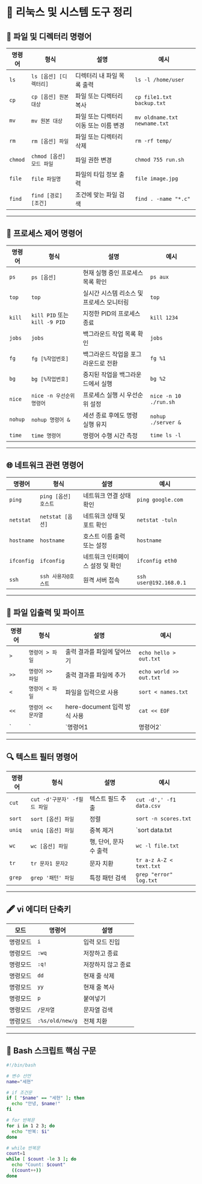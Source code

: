 # 🐧 리눅스 및 시스템 도구 정리

## 📂 파일 및 디렉터리 명령어

| 명령어 | 형식 | 설명 | 예시 |
|--------|------|------|------|
| `ls` | `ls [옵션] [디렉터리]` | 디렉터리 내 파일 목록 출력 | `ls -l /home/user` |
| `cp` | `cp [옵션] 원본 대상` | 파일 또는 디렉터리 복사 | `cp file1.txt backup.txt` |
| `mv` | `mv 원본 대상` | 파일 또는 디렉터리 이동 또는 이름 변경 | `mv oldname.txt newname.txt` |
| `rm` | `rm [옵션] 파일` | 파일 또는 디렉터리 삭제 | `rm -rf temp/` |
| `chmod` | `chmod [옵션] 모드 파일` | 파일 권한 변경 | `chmod 755 run.sh` |
| `file` | `file 파일명` | 파일의 타입 정보 출력 | `file image.jpg` |
| `find` | `find [경로] [조건]` | 조건에 맞는 파일 검색 | `find . -name "*.c"` |

---

## 🔧 프로세스 제어 명령어

| 명령어 | 형식 | 설명 | 예시 |
|--------|------|------|------|
| `ps` | `ps [옵션]` | 현재 실행 중인 프로세스 목록 확인 | `ps aux` |
| `top` | `top` | 실시간 시스템 리소스 및 프로세스 모니터링 | `top` |
| `kill` | `kill PID` 또는 `kill -9 PID` | 지정한 PID의 프로세스 종료 | `kill 1234` |
| `jobs` | `jobs` | 백그라운드 작업 목록 확인 | `jobs` |
| `fg` | `fg [%작업번호]` | 백그라운드 작업을 포그라운드로 전환 | `fg %1` |
| `bg` | `bg [%작업번호]` | 중지된 작업을 백그라운드에서 실행 | `bg %2` |
| `nice` | `nice -n 우선순위 명령어` | 프로세스 실행 시 우선순위 설정 | `nice -n 10 ./run.sh` |
| `nohup` | `nohup 명령어 &` | 세션 종료 후에도 명령 실행 유지 | `nohup ./server &` |
| `time` | `time 명령어` | 명령어 수행 시간 측정 | `time ls -l` |

---

## 🌐 네트워크 관련 명령어

| 명령어 | 형식 | 설명 | 예시 |
|--------|------|------|------|
| `ping` | `ping [옵션] 호스트` | 네트워크 연결 상태 확인 | `ping google.com` |
| `netstat` | `netstat [옵션]` | 네트워크 상태 및 포트 확인 | `netstat -tuln` |
| `hostname` | `hostname` | 호스트 이름 출력 또는 설정 | `hostname` |
| `ifconfig` | `ifconfig` | 네트워크 인터페이스 설정 및 확인 | `ifconfig eth0` |
| `ssh` | `ssh 사용자@호스트` | 원격 서버 접속 | `ssh user@192.168.0.1` |

---

## 📁 파일 입출력 및 파이프

| 명령어 | 형식 | 설명 | 예시 |
|--------|------|------|------|
| `>` | `명령어 > 파일` | 출력 결과를 파일에 덮어쓰기 | `echo hello > out.txt` |
| `>>` | `명령어 >> 파일` | 출력 결과를 파일에 추가 | `echo world >> out.txt` |
| `<` | `명령어 < 파일` | 파일을 입력으로 사용 | `sort < names.txt` |
| `<<` | `명령어 << 문자열` | here-document 입력 방식 사용 | `cat << EOF` |
| `|` | `명령어1 | 명령어2` | 출력과 입력 연결 (파이프라인) | `cat file | grep error` |

---

## 🔍 텍스트 필터 명령어

| 명령어 | 형식 | 설명 | 예시 |
|--------|------|------|------|
| `cut` | `cut -d'구분자' -f필드 파일` | 텍스트 필드 추출 | `cut -d',' -f1 data.csv` |
| `sort` | `sort [옵션] 파일` | 정렬 | `sort -n scores.txt` |
| `uniq` | `uniq [옵션] 파일` | 중복 제거 | `sort data.txt | uniq` |
| `wc` | `wc [옵션] 파일` | 행, 단어, 문자 수 출력 | `wc -l file.txt` |
| `tr` | `tr 문자1 문자2` | 문자 치환 | `tr a-z A-Z < text.txt` |
| `grep` | `grep '패턴' 파일` | 특정 패턴 검색 | `grep "error" log.txt` |

---

## 🖋️ vi 에디터 단축키

| 모드 | 명령어 | 설명 |
|------|--------|------|
| 명령모드 | `i` | 입력 모드 진입 |
| 명령모드 | `:wq` | 저장하고 종료 |
| 명령모드 | `:q!` | 저장하지 않고 종료 |
| 명령모드 | `dd` | 현재 줄 삭제 |
| 명령모드 | `yy` | 현재 줄 복사 |
| 명령모드 | `p` | 붙여넣기 |
| 명령모드 | `/문자열` | 문자열 검색 |
| 명령모드 | `:%s/old/new/g` | 전체 치환 |

---

## 📜 Bash 스크립트 핵심 구문

```bash
#!/bin/bash

# 변수 선언
name="세현"

# if 조건문
if [ "$name" == "세현" ]; then
  echo "안녕, $name!"
fi

# for 반복문
for i in 1 2 3; do
  echo "반복: $i"
done

# while 반복문
count=1
while [ $count -le 3 ]; do
  echo "Count: $count"
  ((count++))
done
